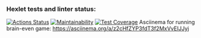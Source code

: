 ### Hexlet tests and linter status:
[![Actions Status](https://github.com/ratibor60/frontend-project-44/actions/workflows/hexlet-check.yml/badge.svg)](https://github.com/ratibor60/frontend-project-44/actions)
[![Maintainability](https://api.codeclimate.com/v1/badges/d21124f2970d5ce841d1/maintainability)](https://codeclimate.com/github/ratibor60/frontend-project-44/maintainability)
[![Test Coverage](https://api.codeclimate.com/v1/badges/d21124f2970d5ce841d1/test_coverage)](https://codeclimate.com/github/ratibor60/frontend-project-44/test_coverage)
Asciinema for running brain-even game: https://asciinema.org/a/z2cHfZYP3fdT3f2MxVvEIJJyj